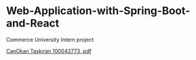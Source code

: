 # Web-Application-with-Spring-Boot-and-React
Commerce University Intern project


[CanOkan Taşkıran 100042773 .pdf](https://github.com/can-ok/Web-Application-with-Spring-Boot-and-React/files/5333435/CanOkan.Taskiran.100042773.pdf)
